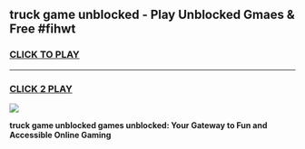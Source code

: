 
## truck game unblocked - Play Unblocked Gmaes & Free #fihwt
<h3>
<a href="https://premium.freeplayer.one?title=truck_game_unblocked&ref=03M">CLICK TO PLAY</a></h3>
<hr>

<h3>
<a href="https://premium.freeplayer.one?title=truck_game_unblocked&ref=03M">CLICK 2 PLAY</a>
  
</h3>

<a href="https://premium.freeplayer.one?title=truck_game_unblocked&ref=03M"><img src="https://clearcache.store/games.png"></a>


**truck game unblocked games unblocked: Your Gateway to Fun and Accessible Online Gaming**

